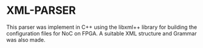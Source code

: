# XML-PARSER

This parser was implement in C++ using the libxml++ library for building the configuration files for NoC on FPGA. A suitable XML structure and Grammar was also made.
